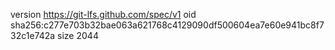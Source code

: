 version https://git-lfs.github.com/spec/v1
oid sha256:c277e703b32bae063a621768c4129090df500604ea7e60e941bc8f732c1e742a
size 2044

